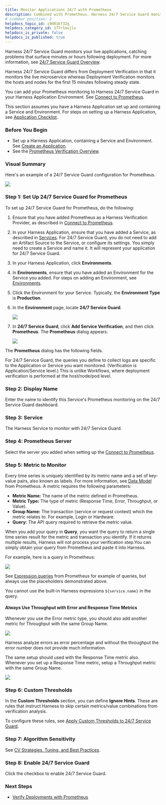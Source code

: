 ```yaml
---
title: Monitor Applications 24/7 with Prometheus
description: Combined with Prometheus, Harness 24/7 Service Guard monitors your live applications, catching problems that surface minutes or hours following deployment.
# sidebar_position: 2
helpdocs_topic_id: i9d01kf32g
helpdocs_category_id: 177rlmujlu
helpdocs_is_private: false
helpdocs_is_published: true
---
```


Harness 24/7 Service Guard monitors your live applications, catching problems that surface minutes or hours following deployment. For more information, see [24/7 Service Guard Overview](../continuous-verification-overview/concepts-cv/24-7-service-guard-overview.md).

Harness 24/7 Service Guard differs from Deployment Verification in that it monitors the live microservice whereas Deployment Verification monitors the hosts and nodes for the first 15 minutes following steady state.

You can add your Prometheus monitoring to Harness 24/7 Service Guard in your Harness Application Environment. See [Connect to Prometheus](1-prometheus-connection-setup.md).

This section assumes you have a Harness Application set up and containing a Service and Environment. For steps on setting up a Harness Application, see [Application Checklist](https://docs.harness.io/article/bucothemly-application-configuration).

### Before You Begin

* Set up a Harness Application, containing a Service and Environment. See [Create an Application](https://docs.harness.io/article/bucothemly-application-configuration).
* See the [Prometheus Verification Overview](../continuous-verification-overview/concepts-cv/prometheus-verification-overview.md).

### Visual Summary

Here's an example of a 24/7 Service Guard configuration for Prometheus.

![](./static/2-24-7-service-guard-for-prometheus-11.png)

### Step 1: Set Up 24/7 Service Guard for Prometheus

To set up 24/7 Service Guard for Prometheus, do the following:

1. Ensure that you have added Prometheus as a Harness Verification Provider, as described in [Connect to Prometheus](1-prometheus-connection-setup.md).
2. In your Harness Application, ensure that you have added a Service, as described in [Services](https://docs.harness.io/article/eb3kfl8uls-service-configuration). For 24/7 Service Guard, you do not need to add an Artifact Source to the Service, or configure its settings. You simply need to create a Service and name it. It will represent your application for 24/7 Service Guard.
3. In your Harness Application, click **Environments**.
4. In **Environments**, ensure that you have added an Environment for the Service you added. For steps on adding an Environment, see [Environments](https://docs.harness.io/article/n39w05njjv-environment-configuration).
5. Click the Environment for your Service. Typically, the **Environment Type** is **Production**.
6. In the **Environment** page, locate **24/7 Service Guard**.

   ![](./static/2-24-7-service-guard-for-prometheus-12.png)
   
7. In **24/7 Service Guard**, click **Add Service Verification**, and then click **Prometheus**. The **Prometheus** dialog appears.

   ![](./static/2-24-7-service-guard-for-prometheus-13.png)

The **Prometheus** dialog has the following fields.

For 24/7 Service Guard, the queries you define to collect logs are specific to the Application or Service you want monitored. (Verification is Application/Service level.) This is unlike Workflows, where deployment verification is performed at the host/node/pod level.

### Step 2: Display Name

Enter the name to identify this Service's Prometheus monitoring on the 24/7 Service Guard dashboard.

### Step 3: Service

The Harness Service to monitor with 24/7 Service Guard.

### Step 4: Prometheus Server

Select the server you added when setting up the [Connect to Prometheus](1-prometheus-connection-setup.md).

### Step 5: Metric to Monitor

Every time series is uniquely identified by its metric name and a set of key-value pairs, also known as labels. For more information, see [Data Model](https://prometheus.io/docs/concepts/data_model/) from Prometheus. A metric requires the following parameters:

* **Metric Name:** The name of the metric defined in Prometheus.
* **Metric Type:** The type of metric (Response Time, Error, Throughput, or Value).
* **Group Name:** The transaction (service or request context) which the metric relates to. For example, Login or Hardware.
* **Query:** The API query required to retrieve the metric value.

When you add your query in **Query**, you want the query to return a single time series result for the metric and transaction you identify. If it returns multiple results, Harness will not process your verification step.You can simply obtain your query from Prometheus and paste it into Harness.

For example, here is a query in Prometheus:

![](./static/2-24-7-service-guard-for-prometheus-14.png)

See [Expression queries](https://prometheus.io/docs/prometheus/latest/querying/api/#expression-queries) from Prometheus for example of queries, but always use the placeholders demonstrated above.

You cannot use the built-in Harness expressions `${service.name}` in the query.

#### Always Use Throughput with Error and Response Time Metrics

Whenever you use the Error metric type, you should also add another metric for Throughput with the same Group Name.

![](./static/2-24-7-service-guard-for-prometheus-16.png)

Harness analyze errors as error percentage and without the throughput the error number does not provide much information.

The same setup should used with the Response Time metric also. Whenever you set up a Response Time metric, setup a Throughput metric with the same Group Name.

![](./static/2-24-7-service-guard-for-prometheus-17.png)

### Step 6: Custom Thresholds

In the **Custom Thresholds** section, you can define **Ignore Hints**. These are rules that instruct Harness to skip certain metrics/value combinations from verification analysis.

To configure these rules, see [Apply Custom Thresholds to 24/7 Service Guard](../24-7-service-guard/custom-thresholds-24-7.md).

### Step 7: Algorithm Sensitivity

See [CV Strategies, Tuning, and Best Practices](../continuous-verification-overview/concepts-cv/cv-strategies-and-best-practices.md#algorithm-sensitivity-and-failure-criteria).

### Step 8: Enable 24/7 Service Guard

Click the checkbox to enable 24/7 Service Guard.

### Next Steps

* [Verify Deployments with Prometheus](3-verify-deployments-with-prometheus.md)

